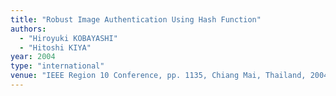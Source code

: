 ```yaml
---
title: "Robust Image Authentication Using Hash Function"
authors:
  - "Hiroyuki KOBAYASHI"
  - "Hitoshi KIYA"
year: 2004
type: "international"
venue: "IEEE Region 10 Conference, pp. 1135, Chiang Mai, Thailand, 2004-11-24."
---
```

